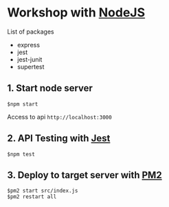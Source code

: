 # Workshop with [NodeJS](https://nodejs.org/en/)

List of packages
* express
* jest
* jest-junit
* supertest

## 1. Start node server
```
$npm start
```

Access to api `http://localhost:3000`

## 2. API Testing with [Jest](https://jestjs.io/)
```
$npm test
```

## 3. Deploy to target server with [PM2](https://pm2.keymetrics.io/docs/usage/quick-start/)
```
$pm2 start src/index.js
$pm2 restart all
```